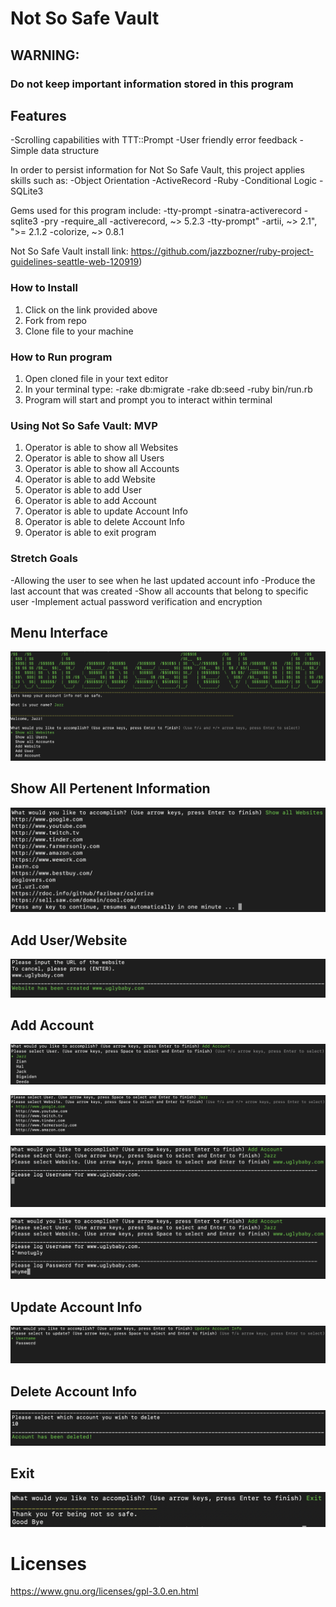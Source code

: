 # Not So Safe Vault
## WARNING:
### Do not keep important information stored in this program
 
 
## Features
-Scrolling capabilities with TTT::Prompt
-User friendly error feedback
-Simple data structure
 
In order to persist information for Not So Safe Vault, this project applies skills such as:
-Object Orientation
-ActiveRecord
-Ruby
-Conditional Logic
-SQLite3
 
Gems used for this program include:
-tty-prompt
-sinatra-activerecord
-sqlite3
-pry
-require_all
-activerecord, ~> 5.2.3
-tty-prompt"
-artii, ~> 2.1", ">= 2.1.2
-colorize, ~> 0.8.1
 
 
Not So Safe Vault install link: https://github.com/jazzbozner/ruby-project-guidelines-seattle-web-120919)
 
### How to Install
 
1. Click on the link provided above
2. Fork from repo
3. Clone file to your machine
 
### How to Run program
 
1. Open cloned file in your text editor
2. In your terminal type:
-rake db:migrate
-rake db:seed
-ruby bin/run.rb
3. Program will start and prompt you to interact within terminal
 
### Using Not So Safe Vault: MVP
 
1. Operator is able to show all Websites
2. Operator is able to show all Users
3. Operator is able to show all Accounts
4. Operator is able to add Website
5. Operator is able to add User
6. Operator is able to add Account
7. Operator is able to update Account Info
8. Operator is able to delete Account Info
9. Operator is able to exit program
 
### Stretch Goals
 
-Allowing the user to see when he last updated account info
-Produce the last account that was created
-Show all accounts that belong to specific user
-Implement actual password verification and encryption


## Menu Interface
![menu](photos/Menu.png)
## Show All Pertenent Information
![website](photos/websites.png)

## Add User/Website
![create](photos/create_website.png)

## Add Account
![name](photos/add_account_name.png)

![website](photos/add_account_website.png)

![username](photos/add_account_username.png)

![password](photos/add_account_password.png)

## Update Account Info
![update](photos/update_account_select.png)

## Delete Account Info
![delete](photos/delete.png)

## Exit
![exit](photos/exit.png)

# Licenses
https://www.gnu.org/licenses/gpl-3.0.en.html

